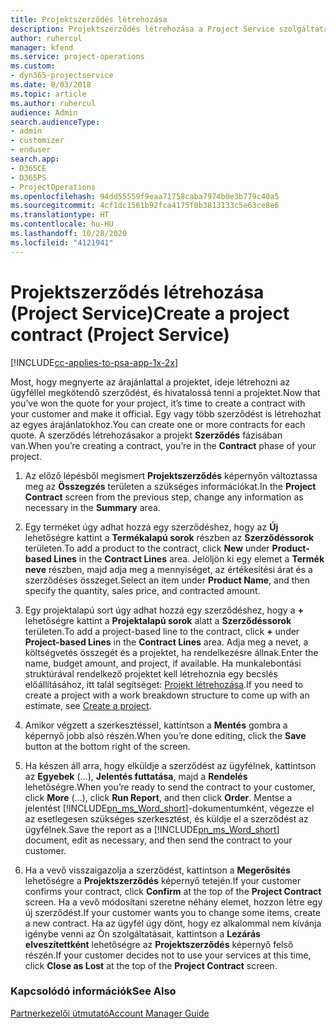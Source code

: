 ```yaml
---
title: Projektszerződés létrehozása
description: Projektszerződés létrehozása a Project Service szolgáltatásban
author: ruhercul
manager: kfend
ms.service: project-operations
ms.custom:
- dyn365-projectservice
ms.date: 8/03/2018
ms.topic: article
ms.author: ruhercul
audience: Admin
search.audienceType:
- admin
- customizer
- enduser
search.app:
- D365CE
- D365PS
- ProjectOperations
ms.openlocfilehash: 94dd55559f9eaa71758caba7974b0e3b779c40a5
ms.sourcegitcommit: 4cf1dc1561b92fca4175f0b3813133c5e63ce8e6
ms.translationtype: HT
ms.contentlocale: hu-HU
ms.lasthandoff: 10/28/2020
ms.locfileid: "4121941"
---
```

# <a name="create-a-project-contract-project-service"></a><span data-ttu-id="eb265-103">Projektszerződés létrehozása (Project Service)</span><span class="sxs-lookup"><span data-stu-id="eb265-103">Create a project contract (Project Service)</span></span>

[!INCLUDE[cc-applies-to-psa-app-1x-2x](../includes/cc-applies-to-psa-app-1x-2x.md)]

<span data-ttu-id="eb265-104">Most, hogy megnyerte az árajánlattal a projektet, ideje létrehozni az ügyféllel megkötendő szerződést, és hivatalossá tenni a projektet.</span><span class="sxs-lookup"><span data-stu-id="eb265-104">Now that you’ve won the quote for your project, it’s time to create a contract with your customer and make it official.</span></span> <span data-ttu-id="eb265-105">Egy vagy több szerződést is létrehozhat az egyes árajánlatokhoz.</span><span class="sxs-lookup"><span data-stu-id="eb265-105">You can create one or more contracts for each quote.</span></span> <span data-ttu-id="eb265-106">A szerződés létrehozásakor a projekt **Szerződés** fázisában van.</span><span class="sxs-lookup"><span data-stu-id="eb265-106">When you’re creating a contract, you’re in the **Contract** phase of your project.</span></span>  
  
1. <span data-ttu-id="eb265-107">Az előző lépésből megismert **Projektszerződés** képernyőn változtassa meg az **Összegzés** területen a szükséges információkat.</span><span class="sxs-lookup"><span data-stu-id="eb265-107">In the **Project Contract** screen from the previous step, change any information as necessary in the **Summary** area.</span></span>  
  
2. <span data-ttu-id="eb265-108">Egy terméket úgy adhat hozzá egy szerződéshez, hogy az **Új** lehetőségre kattint a **Termékalapú sorok** részben az **Szerződéssorok** területen.</span><span class="sxs-lookup"><span data-stu-id="eb265-108">To add a product to the contract, click **New** under **Product-based Lines** in the **Contract Lines** area.</span></span> <span data-ttu-id="eb265-109">Jelöljön ki egy elemet a **Termék neve** részben, majd adja meg a mennyiséget, az értékesítési árat és a szerződéses összeget.</span><span class="sxs-lookup"><span data-stu-id="eb265-109">Select an item under **Product Name**, and then specify the quantity, sales price, and contracted amount.</span></span>  
  
3. <span data-ttu-id="eb265-110">Egy projektalapú sort úgy adhat hozzá egy szerződéshez, hogy a **+** lehetőségre kattint a **Projektalapú sorok** alatt a **Szerződéssorok** területen.</span><span class="sxs-lookup"><span data-stu-id="eb265-110">To add a project-based line to the contract, click **+** under **Project-based Lines** in the **Contract Lines** area.</span></span> <span data-ttu-id="eb265-111">Adja meg a nevet, a költségvetés összegét és a projektet, ha rendelkezésre állnak.</span><span class="sxs-lookup"><span data-stu-id="eb265-111">Enter the name, budget amount, and project, if available.</span></span> <span data-ttu-id="eb265-112">Ha munkalebontási struktúrával rendelkező projektet kell létrehoznia egy becslés előállításához, itt talál segítséget: [Projekt létrehozása](../psa/create-project.md).</span><span class="sxs-lookup"><span data-stu-id="eb265-112">If you need to create a project with a work breakdown structure to come up with an estimate, see [Create a project](../psa/create-project.md).</span></span>  
  
4. <span data-ttu-id="eb265-113">Amikor végzett a szerkesztéssel, kattintson a **Mentés** gombra a képernyő jobb alsó részén.</span><span class="sxs-lookup"><span data-stu-id="eb265-113">When you’re done editing, click the **Save** button at the bottom right of the screen.</span></span>  
  
5. <span data-ttu-id="eb265-114">Ha készen áll arra, hogy elküldje a szerződést az ügyfélnek, kattintson az **Egyebek** (...), **Jelentés futtatása**, majd a **Rendelés** lehetőségre.</span><span class="sxs-lookup"><span data-stu-id="eb265-114">When you’re ready to send the contract to your customer, click **More** (…), click **Run Report**, and then click **Order**.</span></span> <span data-ttu-id="eb265-115">Mentse a jelentést [!INCLUDE[pn_ms_Word_short](../includes/pn-ms-word-short.md)]-dokumentumként, végezze el az esetlegesen szükséges szerkesztést, és küldje el a szerződést az ügyfélnek.</span><span class="sxs-lookup"><span data-stu-id="eb265-115">Save the report as a [!INCLUDE[pn_ms_Word_short](../includes/pn-ms-word-short.md)] document, edit as necessary, and then send the contract to your customer.</span></span>  
  
6. <span data-ttu-id="eb265-116">Ha a vevő visszaigazolja a szerződést, kattintson a **Megerősítés** lehetőségre a **Projektszerződés** képernyő tetején.</span><span class="sxs-lookup"><span data-stu-id="eb265-116">If your customer confirms your contract, click **Confirm** at the top of the **Project Contract** screen.</span></span> <span data-ttu-id="eb265-117">Ha a vevő módosítani szeretne néhány elemet, hozzon létre egy új szerződést.</span><span class="sxs-lookup"><span data-stu-id="eb265-117">If your customer wants you to change some items, create a new contract.</span></span> <span data-ttu-id="eb265-118">Ha az ügyfél úgy dönt, hogy ez alkalommal nem kívánja igénybe venni az Ön szolgáltatásait, kattintson a **Lezárás elveszítettként** lehetőségre az **Projektszerződés** képernyő felső részén.</span><span class="sxs-lookup"><span data-stu-id="eb265-118">If your customer decides not to use your services at this time, click **Close as Lost** at the top of the **Project Contract** screen.</span></span>  
  
### <a name="see-also"></a><span data-ttu-id="eb265-119">Kapcsolódó információk</span><span class="sxs-lookup"><span data-stu-id="eb265-119">See Also</span></span>  
 [<span data-ttu-id="eb265-120">Partnerkezelői útmutató</span><span class="sxs-lookup"><span data-stu-id="eb265-120">Account Manager Guide</span></span>](../psa/account-manager-guide.md)
